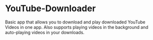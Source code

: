 # YouTube-Downloader
Basic app that allows you to download and play downloaded YouTube Videos in one app.  Also supports playing videos in the background and auto-playing videos in your downloads.
